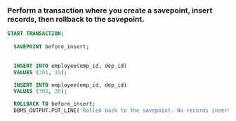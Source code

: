 ### Perform a transaction where you create a savepoint, insert records, then rollback to the savepoint.
```sql
START TRANSACTION;
  
  SAVEPOINT before_insert;

  
  INSERT INTO employee(emp_id, dep_id)
  VALUES (301, 10);

  INSERT INTO employee(emp_id, dep_id)
  VALUES (302, 20);

  ROLLBACK TO before_insert;
  DBMS_OUTPUT.PUT_LINE('Rolled back to the savepoint. No records inserted.');
```
